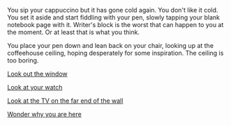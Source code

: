 You sip your cappuccino but it has gone cold again. You don't like it cold. You set it aside and start fiddling with your pen, slowly tapping your blank notebook page with it. Writer's block is the worst that can happen to you at the moment. Or at least that is what you think.

You place your pen down and lean back on your chair, looking up at the coffeehouse ceiling, hoping desperately for some inspiration. The ceiling is too boring.

[Look out the window](coffeehouse/window.md)

[Look at your watch](coffeehouse/watch.md)

[Look at the TV on the far end of the wall](coffeehouse/tv.md)

[Wonder why you are here](purpose.md)